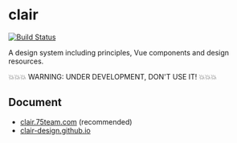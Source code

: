 # clair

[![Build Status](https://travis-ci.org/clair-design/clair.svg?branch=master)](https://travis-ci.org/clair-design/clair)

A design system including principles, Vue components and design resources.

💥💥💥 WARNING: UNDER DEVELOPMENT, DON'T USE IT! 💥💥💥

## Document

- [clair.75team.com](https://clair.75team.com/) (recommended)
- [clair-design.github.io](https://clair-design.github.io)
